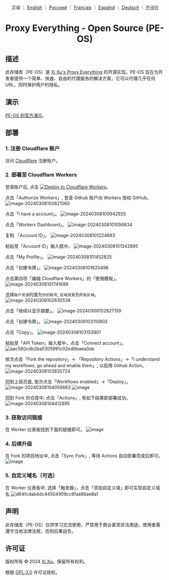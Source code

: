 <div align="center">

汉语 ｜ <a href="/README.md">English</a> ｜ <a href="README_RU.md">Русский</a> ｜ <a href="README_FR.md">Français</a> ｜ <a href="README_ES.md">Español</a> ｜ <a href="README_DE.md">Deutsch</a> ｜ <a href="README_KO.md">한국어</a>

# Proxy Everything - Open Source (PE-OS)

</div>

## 描述

此存储库（PE-OS）是 [Xi Xu's Proxy Everything](https://proxy.xi-xu.me) 的开源实现。PE-OS 旨在为开发者提供一个简单、快速、自由的代理服务的解决方案，它可以代理几乎任何 URL，同时保护用户的隐私。

## 演示

[PE-OS 的官方演示](https://pe-os.xi-xu.me)。

## 部署

### 1. 注册 Cloudflare 账户

访问 [Cloudflare](https://dash.cloudflare.com/sign-up) 注册账户。

### 2. 部署至 Cloudflare Workers

登录账户后, 点击 [![Deploy to Cloudflare Workers](https://deploy.workers.cloudflare.com/button)](https://deploy.workers.cloudflare.com/?url=https://github.com/xixu-me/Proxy-Everything)。

点击「Authorize Workers」, 登录 Github 账户向 Workers 授权 GitHub。
![image-20240308100821060](https://github.com/Harry-zklcdc/go-proxy-bingai/assets/21104213/241edb52-b1ef-4a2c-8525-bfa3d148391b)

点击「I have a account」。
![image-20240308100942925](https://github.com/Harry-zklcdc/go-proxy-bingai/assets/21104213/219fc538-e412-4a52-913c-6c4878d50325)

点击「Workers Dashboard」。
![image-20240308101056834](https://github.com/Harry-zklcdc/go-proxy-bingai/assets/21104213/4b4a96be-90b3-40cc-9b50-b214980f2ab2)

复制 「Account ID」。
![image-20240308101224693](https://github.com/Harry-zklcdc/go-proxy-bingai/assets/21104213/da6f8b64-f6e1-40c0-b812-54f86d8b97c0)

粘贴至「Account ID」输入框中。
![image-20240308101342895](https://github.com/Harry-zklcdc/go-proxy-bingai/assets/21104213/4df45a68-855f-4acd-a9be-6d0da63a49a5)

点击「My Profile」。
![image-20240308101452825](https://github.com/Harry-zklcdc/go-proxy-bingai/assets/21104213/4d21f38a-f313-4d66-baf9-83ce1df93f02)

点击「创建令牌」。
![image-20240308101620496](https://github.com/Harry-zklcdc/go-proxy-bingai/assets/21104213/41e82d1b-27ea-44a0-8cfe-ae66233544ad)

点击第四项「编辑 Cloudflare Workers」的「使用模板」。
![image-20240308101741689](https://github.com/Harry-zklcdc/go-proxy-bingai/assets/21104213/3974817c-2787-4148-95f9-96f58ef78aee)

选择`账户资源`的值为`你的账号`, `区域资源`为`所有区域`。
![image-20240308102630538](https://github.com/Harry-zklcdc/go-proxy-bingai/assets/21104213/cd20fa0a-b75d-489d-85c0-49a063abea8a)

点击「继续以显示摘要」。
![image-20240308102827159](https://github.com/Harry-zklcdc/go-proxy-bingai/assets/21104213/9d91e08b-743b-476a-b74e-5b2f46b97ac2)

点击「创建令牌」。
![image-20240308103110802](https://github.com/Harry-zklcdc/go-proxy-bingai/assets/21104213/db6cde35-cf88-4fde-a58a-d3b204dabc17)

点击「Copy」。
![image-20240308103153901](https://github.com/Harry-zklcdc/go-proxy-bingai/assets/21104213/0309e295-d77a-4d27-918e-706e2169347f)

粘贴至「API Token」输入框中，点击「Connect account」。
![aac580cdb2ba5305991c02e46baea0de](https://github.com/Harry-zklcdc/go-proxy-bingai/assets/21104213/eb3bb593-13df-4a67-976d-4fbb5f369e51)

依次点击「Fork the repository」-> 「Repository Actions」->「I understand my workflows, go ahead and enable them」, 以启用 Github Action。
![image-20240308103835724](https://github.com/Harry-zklcdc/go-proxy-bingai/assets/21104213/a0d89011-edb5-4622-9bb0-c40f6420e936)

回到上级页面, 依次点击「Workflows enabled」->「Deploy」。
![image-20240308104056663](https://github.com/Harry-zklcdc/go-proxy-bingai/assets/21104213/d29844b4-6eda-4da1-984c-3f4507e1c213)
![image](https://github.com/Harry-zklcdc/go-proxy-bingai/assets/21104213/63691c2a-b26d-48cd-9c42-6fd74e44694b)

回到 Fork 的仓库中, 点击「Actions」, 有如下结果即部署成功。
![image-20240308104412895](https://github.com/Harry-zklcdc/go-proxy-bingai/assets/21104213/ae35e302-c3cf-4662-badb-926b56b19565)

### 3. 获取访问链接

在 Worker 仪表板找到下面的链接即可。
![image](https://github.com/Harry-zklcdc/go-proxy-bingai/assets/21104213/8fef9dd4-285e-414a-9237-5378e981b96c)

### 4. 后续升级

在 Fork 的项目地址中, 点击「Sync Fork」, 等待 Actions 自动部署完成后即可。
![image](https://github.com/Harry-zklcdc/go-proxy-bingai/assets/21104213/16ca803a-fe4b-431e-97b0-f04b8a217220)

### 5. 自定义域名（可选）

在 Worker 仪表板中, 选择「触发器」，点击「添加自定义域」即可实现自定义域名
![d64fcdab4dc44504909cc6faa86ae8a1](https://github.com/Harry-zklcdc/go-proxy-bingai/assets/21104213/6f0de2c5-1dd4-4801-b163-6d485836c73d)

## 声明

此存储库（PE-OS）仅供学习交流使用，严禁用于商业甚至非法用途。使用者需遵守当地法律法规，否则后果自负。

## 许可证

版权所有 © 2024 [Xi Xu](https://xi-xu.me/)。保留所有权利。

根据 [GPL-3.0](https://github.com/xixu-me/Proxy-Everything/blob/main/LICENSE) 许可证授权。
